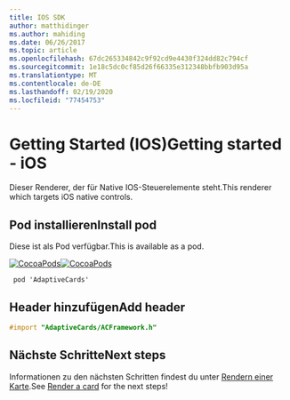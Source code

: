 ```yaml
---
title: IOS SDK
author: matthidinger
ms.author: mahiding
ms.date: 06/26/2017
ms.topic: article
ms.openlocfilehash: 67dc265334842c9f92cd9e4430f324dd82c794cf
ms.sourcegitcommit: 1e18c5dc0cf85d26f66335e312348bbfb903d95a
ms.translationtype: MT
ms.contentlocale: de-DE
ms.lasthandoff: 02/19/2020
ms.locfileid: "77454753"
---
```

# <a name="getting-started---ios"></a><span data-ttu-id="c6418-102">Getting Started (IOS)</span><span class="sxs-lookup"><span data-stu-id="c6418-102">Getting started - iOS</span></span>

<span data-ttu-id="c6418-103">Dieser Renderer, der für Native IOS-Steuerelemente steht.</span><span class="sxs-lookup"><span data-stu-id="c6418-103">This renderer which targets iOS native controls.</span></span>

## <a name="install-pod"></a><span data-ttu-id="c6418-104">Pod installieren</span><span class="sxs-lookup"><span data-stu-id="c6418-104">Install pod</span></span>

<span data-ttu-id="c6418-105">Diese ist als Pod verfügbar.</span><span class="sxs-lookup"><span data-stu-id="c6418-105">This is available as a pod.</span></span>

<span data-ttu-id="c6418-106">[![CocoaPods](https://img.shields.io/cocoapods/v/AdaptiveCards.svg)](https://cocoapods.org/pods/AdaptiveCards)</span><span class="sxs-lookup"><span data-stu-id="c6418-106">[![CocoaPods](https://img.shields.io/cocoapods/v/AdaptiveCards.svg)](https://cocoapods.org/pods/AdaptiveCards)</span></span>

```console
 pod 'AdaptiveCards'
```

## <a name="add-header"></a><span data-ttu-id="c6418-107">Header hinzufügen</span><span class="sxs-lookup"><span data-stu-id="c6418-107">Add header</span></span>

```objective-c
#import "AdaptiveCards/ACFramework.h"
```

## <a name="next-steps"></a><span data-ttu-id="c6418-108">Nächste Schritte</span><span class="sxs-lookup"><span data-stu-id="c6418-108">Next steps</span></span>

<span data-ttu-id="c6418-109">Informationen zu den nächsten Schritten findest du unter [Rendern einer Karte](render-a-card.md).</span><span class="sxs-lookup"><span data-stu-id="c6418-109">See [Render a card](render-a-card.md) for the next steps!</span></span>
